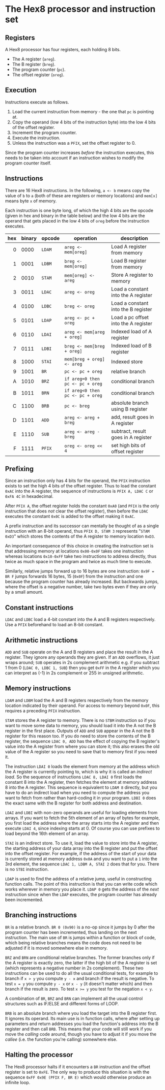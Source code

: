 The Hex8 processor and instruction set
======================================

Registers
---------

A Hex8 processor has four registers, each holding 8 bits.

  - The A register (`areg`).
  - The B register (`breg`).
  - The program counter (`pc`).
  - The offset register (`oreg`).

Execution
---------

Instructions execute as follows.

  1. Load the current instruction from memory - the one that `pc` is pointing at.
  2. Copy the operand (low 4 bits of the instruction byte) into the low 4 bits
     of the offset register.
  3. Increment the program counter.
  4. Execute the instruction.
  5. Unless the instruction was a `PFIX`, set the offset register to 0.

Since the program counter increases _before_ the instruction executes, this
needs to be taken into account if an instruction wishes to modify the program
counter itself.

Instructions
------------

There are 16 Hex8 instructions. In the following, `a <- b` means copy the value
of `b` to `a` (both of these are registers or memory locations) and `mem[x]`
means byte `x` of memory.

Each instruction is one byte long, of which the high 4 bits are the opcode
(given in hex and binary in the table below) and the low 4 bits are the operand
that gets placed in the low 4 bits of `oreg` before the instruction executes.

| hex | binary | opcode | operation | description |
| ---:| ------ | ------ | --------- | ----------- |
| 0 | 0000 | `LDAM` | `areg <- mem[oreg]` | Load A register from memory |
| 1 | 0001 | `LDBM` | `breg <- mem[oreg]` | Load B register from memory |
| 2 | 0010 | `STAM` | `mem[oreg] <- areg` | Store A register to memory  |
| 3 | 0011 | `LDAC` | `areg <- oreg`      | Load a constant into the A register |
| 4 | 0100 | `LDBC` | `breg <- oreg`      | Load a constant into the B register |
| 5 | 0101 | `LDAP` | `areg <- pc + oreg` | Load a pc offset into the A register |
| 6 | 0110 | `LDAI` | `areg <- mem[areg + oreg]` | Indexed load of A register |
| 7 | 0111 | `LDBI` | `breg <- mem[breg + oreg]` | Indexed load of B register |
| 8 | 1000 | `STAI` | `mem[breg + oreg] <- areg` | Indexed store |
| 9 | 1001 | `BR`   | `pc <- pc + oreg`   | relative branch |
| A | 1010 | `BRZ`  | `if areg=0 then pc <- pc + oreg` | conditional branch | 
| B | 1011 | `BRN`  | `if areg<0 then pc <- pc + oreg` | conditional branch | 
| C | 1100 | `BRB`  | `pc <- breg`        | absolute branch using B register |
| D | 1101 | `ADD`  | `areg <- areg + breg` | add, result goes in A register |
| E | 1110 | `SUB`  | `areg <- areg - breg` | subtract, result goes in A register |
| F | 1111 | `PFIX` | `oreg <- oreg << 4` | set high bits of offset register |

Prefixing
---------

Since an instruction only has 4 bits for the operand, the `PFIX` instruction
exists to set the high 4 bits of the offset register. Thus to load the constant
`0xAC` into the A register, the sequence of instructions is `PFIX A, LDAC C` or
`0xFA 4C` in hexadecimal.

After `PFIX A`, the offset register holds the constant `0xA0` (and `PFIX` is the
only instruction that does *not* clear the offset register), then before the
`LDAC` executes the constant `0x0C` is added to the offset making it `0xAC`.

A prefix instruction and its successor can mentally be thought of as a single
instruction with an 8-bit operand, thus `PFIX D, STAM 3` represents "`STAM 0xD3`"
which stores the contents of the A register to memory location `0xD3`.

An important consequence of this choice in creating the instruction set is that
addressing memory at locations `0x00-0x0F` takes one instruction whereas locations
`0x10-0xFF` take two instructions to address directly, thus twice as much space
in the program and twice as much time to execute.

Similarly, relative jumps forward up to 16 bytes are one instruction:
`0x9F = BR F` jumps forwards 16 bytes, 15 (`0x0F`) from the instruction and one
because the program counter has already increased. But backwards jumps, where
the offset is a negative number, take two bytes even if they are only by a
small amount.

Constant instructions
---------------------

`LDAC` and `LDBC` load a 4-bit constant into the A and B registers respectively.
Use a `PFIX` beforehand to load an 8-bit constant.

Arithmetic instructions
-----------------------

`ADD` and `SUB` operate on the A and B registers and place the result in the A
register. They ignore any operands they are given. If an `ADD` overflows, it
just wraps around; `SUB` operates in 2s complement arithmetic e.g. if you
subtract 1 from 0 (`LDAC 0, LDBC 1, SUB`) then you get `0xFF` in the A register
which you can interpret as (-1) in 2s complement or 255 in unsigned arithmetic.

Memory instructions
-------------------

`LDAM` and `LDBM` load the A and B registers respectively from the memory
location indicated by their operand. For access to memory beyond `0x0F`, this
requires a preceding `PFIX` instruction.

`STAM` stores the A register to memory. There is no `STBM` instruction so if you
want to move some data to memory, you should load it into the A not the B
register in the first place. Outputs of `ADD` and `SUB` appear in the A not the
B register for this reason too. If you do need to store the contents of the B
register, the sequence `LDAC 0, ADD` has the effect of copying the B register's
value into the A register from where you can store it; this also erases the old
value of the A register so you need to save that to memory first if you need it.

The instruction `LDAI 0` loads the element from memory at the address which the
A register is currently pointing to, which is why it is called an *indirect load*.
So the sequence of instructions `LDAC 8, LDAI 0` first loads the constant 8 into
the A register, then fetches the element at memory address 8 into the A register.
This sequence is equivalent to `LDAM 8` directly, but you have to do an indirect
load when you need to compute the address you want to fetch from rather than
hard-coding it in your program. `LDBI 0` does the exact same with the B register
for both address and destination.

`LDAI` and `LDBI` with non-zero operands are useful for loading elements from
arrays. If you want to fetch the 5th element of an array of bytes for example,
you first load the address where the array starts into the A register and then
execute `LDAI 4`, since indexing starts at 0. Of course you can use prefixes to
load beyond the 16th element of an array.

`STAI` is an indirect store. To use it, load the value to store into the A
register, the starting address of your data array into the B register and put
the offset into the offset register. For example, if the address of the start of
your data is currently stored at memory address `0x0A` and you want to put a `1`
into the 3rd element, the sequence `LDAC 1, LDBM A, STAI 2` does that for you.
There is no `STBI` instruction.

`LDAP` is used to find the address of a relative jump, useful in constructing
function calls. The point of this instruction is that you can write code which
works wherever in memory you place it. `LDAP 0` gets the address of the *next*
instruction since when the `LDAP` executes, the program counter has already been
incremented.

Branching instructions
----------------------

`BR` is a relative branch. `BR 0 (0x90)` is a no-op since it jumps by 0 after
the program counter has been incremented, thus landing on the next instruction.
The main use of `BR` is jumps within a function or block of code, which being
relative branches means the code does not need to be adjusted if it is moved
somewhere else in memory.

`BRZ` and `BRN` are conditional relative branches. The former branches only if
the A register is exactly zero, the latter if the high bit of the A register is
set (which represents a negative number in 2s complement). These two instructions
can be used to do all the usual conditional tests, for example to branch if
`x > y` you compute `y - x` and branch if the result is negative. To test `x = y`
you compute `y - x` or `x - y` (it doesn't matter which) and then branch if the
result is zero. To test `x >= y` you test for the negation `x < y`.

A combination of `BR`, `BRZ` and `BRN` can implement all the usual control
structures such as IF/ELSE and different forms of LOOP.

`BRB` is an absolute branch where you load the target into the B register first.
It ignores its operand. Its main use is in function calls, where after setting
up parameters and return addresses you load the function's address into the B
register and then call `BRB`. This means that your code will still work if you
move the *calling* code around, though you have to adjust it if you move the
*callee* (i.e. the function you're calling) somewhere else.

Halting the processor
---------------------

The Hex8 processor halts if it encounters a `BR` instruction and the offset
register is set to `0xFE`. The only way to produce this situation is with the
sequence `0xFF 0x9E (PFIX F, BR E)` which would otherwise produce an infinite
loop.

